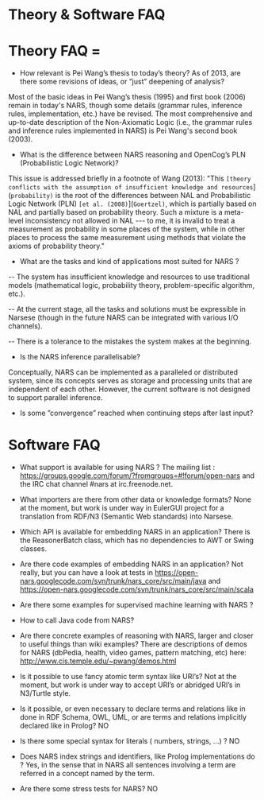 # Theory & Software FAQ

# Theory FAQ =

- How relevant is Pei Wang’s thesis to today’s theory? As of 2013, are there some revisions of ideas, or ”just” deepening of analysis?

Most of the basic ideas in Pei Wang’s thesis (1995) and first book (2006) remain in today's NARS, though some details (grammar rules, inference rules, implementation, etc.) have be revised. The most comprehensive and up-to-date description of the Non-Axiomatic Logic (i.e., the grammar rules and inference rules implemented in NARS) is Pei Wang's second book (2003).

- What is the difference between NARS reasoning and OpenCog’s PLN (Probabilistic Logic Network)?

This issue is addressed briefly in a footnote of Wang (2013): "This `[theory conflicts with the assumption of insufficient knowledge and resources`](`probability)` is the root of the differences between NAL and Probabilistic Logic Network (PLN) `[et al. (2008)`](`Goertzel)`, which is partially based on NAL and partially based on probability theory. Such a mixture is a meta-level inconsistency not allowed in NAL --- to me, it is invalid to treat a measurement as probability in some places of the system, while in other places to process the same measurement using methods that violate the axioms of probability theory."

- What are the tasks and kind of applications most suited for NARS ?

-- The system has insufficient knowledge and resources to use traditional models (mathematical logic, probability theory, problem-specific algorithm, etc.).

-- At the current stage, all the tasks and solutions must be expressible in Narsese (though in the future NARS can be integrated with various I/O channels).

-- There is a tolerance to the mistakes the system makes at the beginning.

- Is the NARS inference parallelisable?

Conceptually, NARS can be implemented as a paralleled or distributed system, since its concepts serves as storage and processing units that are independent of each other. However, the current software is not designed to support parallel inference.

- Is some ”convergence” reached when continuing steps after last input?

# Software FAQ

- What support is available for using NARS ?
The mailing list : https://groups.google.com/forum/?fromgroups=#!forum/open-nars
and the IRC chat channel #nars at irc.freenode.net.

- What importers are there from other data or knowledge formats?
None at the moment, but work is under way in EulerGUI project for a translation from RDF/N3 (Semantic Web standards) into Narsese.
- Which API is available for embedding NARS in an application?
There is the ReasonerBatch class, which has no dependencies to AWT or Swing classes.
- Are there code examples of embedding NARS in an application?
Not really, but you can have a look at tests in https://open-nars.googlecode.com/svn/trunk/nars_core/src/main/java and https://open-nars.googlecode.com/svn/trunk/nars_core/src/main/scala
- Are there some examples for supervised machine learning with NARS ?
- How to call Java code from NARS?
- Are there concrete examples of reasoning with NARS, larger and closer to useful things than wiki examples?
There are descriptions of demos for NARS (dbPedia, health, video games, pattern matching, etc) here: http://www.cis.temple.edu/~pwang/demos.html
- Is it possible to use fancy atomic term syntax like URI’s?
Not at the moment, but work is under way to accept URI’s or abridged URI’s in N3/Turtle style.
- Is it possible, or even necessary to declare terms and relations like in done in RDF Schema, OWL, UML, or are terms and relations implicitly declared like in Prolog?
NO
- Is there some special syntax for literals ( numbers, strings, ...) ?
NO
- Does NARS index strings and identifiers, like Prolog implementations do ?
Yes, in the sense that in NARS all sentences involving a term are referred in a concept named by the term.
- Are there some stress tests for NARS?
NO